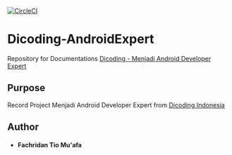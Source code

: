 [![CircleCI](https://dl.circleci.com/status-badge/img/gh/fachridantm/GithubApp/tree/master.svg?style=svg)](https://app.circleci.com/pipelines/github/fachridantm/GithubApp)

# Dicoding-AndroidExpert
Repository for Documentations [Dicoding - Menjadi Android Developer Expert](https://www.dicoding.com/academies/165)

## Purpose
Record Project Menjadi Android Developer Expert from [Dicoding Indonesia](https://www.dicoding.com/)

## Author
* #### Fachridan Tio Mu'afa
